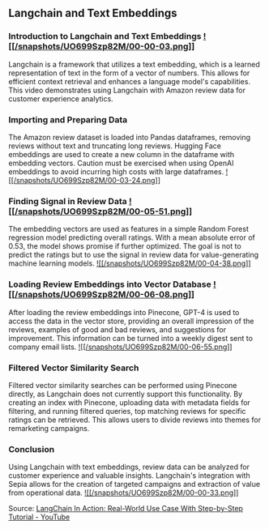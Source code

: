 ## Langchain and Text Embeddings
### Introduction to Langchain and Text Embeddings [![[/snapshots/UO699Szp82M/00-00-03.png]]](<https://youtu.be/UO699Szp82M?t=0s>)
Langchain is a framework that utilizes a text embedding, which is a learned representation of text in the form of a vector of numbers. This allows for efficient context retrieval and enhances a language model's capabilities. This video demonstrates using Langchain with Amazon review data for customer experience analytics. 

### Importing and Preparing Data
The Amazon review dataset is loaded into Pandas dataframes, removing reviews without text and truncating long reviews. Hugging Face embeddings are used to create a new column in the dataframe with embedding vectors. Caution must be exercised when using OpenAI embeddings to avoid incurring high costs with large dataframes. [![[/snapshots/UO699Szp82M/00-03-24.png]]](<https://youtu.be/UO699Szp82M?t=203s>)

### Finding Signal in Review Data [![[/snapshots/UO699Szp82M/00-05-51.png]]](<https://youtu.be/UO699Szp82M?t=349s>)
The embedding vectors are used as features in a simple Random Forest regression model predicting overall ratings. With a mean absolute error of 0.53, the model shows promise if further optimized. The goal is not to predict the ratings but to use the signal in review data for value-generating machine learning models. [![[/snapshots/UO699Szp82M/00-04-38.png]]](<https://youtu.be/UO699Szp82M?t=276s>)

### Loading Review Embeddings into Vector Database [![[/snapshots/UO699Szp82M/00-06-08.png]]](<https://youtu.be/UO699Szp82M?t=366s>)
After loading the review embeddings into Pinecone, GPT-4 is used to access the data in the vector store, providing an overall impression of the reviews, examples of good and bad reviews, and suggestions for improvement. This information can be turned into a weekly digest sent to company email lists. [![[/snapshots/UO699Szp82M/00-06-55.png]]](<https://youtu.be/UO699Szp82M?t=413s>)

### Filtered Vector Similarity Search
Filtered vector similarity searches can be performed using Pinecone directly, as Langchain does not currently support this functionality. By creating an index with Pinecone, uploading data with metadata fields for filtering, and running filtered queries, top matching reviews for specific ratings can be retrieved. This allows users to divide reviews into themes for remarketing campaigns. 

### Conclusion
Using Langchain with text embeddings, review data can be analyzed for customer experience and valuable insights. Langchain's integration with Sepia allows for the creation of targeted campaigns and extraction of value from operational data. [![[/snapshots/UO699Szp82M/00-00-33.png]]](<https://youtu.be/UO699Szp82M?t=31s>)

Source: [LangChain In Action: Real-World Use Case With Step-by-Step Tutorial - YouTube](https://www.youtube.com/watch?v=UO699Szp82M)
